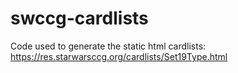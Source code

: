 # swccg-cardlists
Code used to generate the static html cardlists: https://res.starwarsccg.org/cardlists/Set19Type.html
